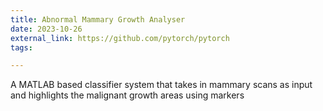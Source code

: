 ```yaml
---
title: Abnormal Mammary Growth Analyser
date: 2023-10-26
external_link: https://github.com/pytorch/pytorch
tags:

---
```


A MATLAB based classifier system that takes in mammary scans as input and highlights the malignant growth areas using markers
<!--more-->
